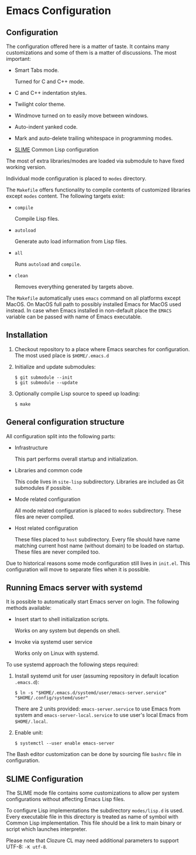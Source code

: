 Emacs Configuration
===================

Configuration
-----------

The configuration offered here is a matter of taste. It contains many
customizations and some of them is a matter of discussions. The most
important:

* Smart Tabs mode.

  Turned for C and C++ mode.

* C and C++ indentation styles.

* Twilight color theme.

* Windmove turned on to easily move between windows.

* Auto-indent yanked code.

* Mark and auto-delete trailing whitespace in programming modes.

* [SLIME](#slime-configuration) Common Lisp configuration

The most of extra libraries/modes are loaded via submodule to have
fixed working version.

Individual mode configuration is placed to `modes` directory.

The `Makefile` offers functionality to compile contents of customized
libraries except `modes` content. The following targets exist:

* `compile`

  Compile Lisp files.

* `autoload`

  Generate auto load information from Lisp files.

* `all`

  Runs `autoload` and `compile`.

* `clean`

  Removes everything generated by targets above.

The `Makefile` automatically uses `emacs` command on all platforms
except MacOS. On MacOS full path to possibly installed Emacs for MacOS
used instead. In case when Emacs installed in non-default place the
`EMACS` variable can be passed with name of Emacs executable.

Installation
------------

1. Checkout repository to a place where Emacs searches for
   configuration. The most used place is `$HOME/.emacs.d`

2. Initialize and update submodules:

   ```
   $ git submodule --init
   $ git submodule --update
   ```

3. Optionally compile Lisp source to speed up loading:

   ```
   $ make
   ```

General configuration structure
-------------------------------

All configuration split into the following parts:

* Infrastructure

  This part performs overall startup and initialization.

* Libraries and common code

  This code lives in `site-lisp` subdirectory. Libraries are included
  as Git submodules if possible.

* Mode related configuration

  All mode related configuration is placed to `modes`
  subdirectory. These files are never compiled.

* Host related configuration

  These files placed to `host` subdirectory. Every file should have
  name matching current host name (without domain) to be loaded on
  startup. These files are never compiled too.

Due to historical reasons some mode configuration still lives in
`init.el`. This configuration will move to separate files when it is
possible.

Running Emacs server with systemd
---------------------------------

It is possible to automatically start Emacs server on login. The
following methods available:

* Insert start to shell initialization scripts.

  Works on any system but depends on shell.

* Invoke via systemd user service

  Works only on Linux with systemd.

To use systemd approach the following steps required:

1. Install systemd unit for user (assuming repository in default
   location `.emacs.d`):

   ```
   $ ln -s "$HOME/.emacs.d/systemd/user/emacs-server.service" "$HOME/.config/systemd/user"
   ```

   There are 2 units provided: `emacs-server.service` to use Emacs
   from system and `emacs-server-local.service` to use user's local
   Emacs from `$HOME/.local`.

2. Enable unit:

   ```
   $ systemctl --user enable emacs-server
   ```

The Bash editor customization can be done by sourcing file `bashrc`
file in configuration.


SLIME Configuration
-------------------

The SLIME mode file contains some customizations to allow per system
configurations without affecting Emacs Lisp files.

To configure Lisp implementations the subdirectory `modes/lisp.d` is
used. Every executable file in this directory is treated as name of
symbol with Common Lisp implementation. This file should be a link to
main binary or script which launches interpreter.

Please note that Clozure CL may need additional parameters to support
UTF-8: `-K utf-8`.

